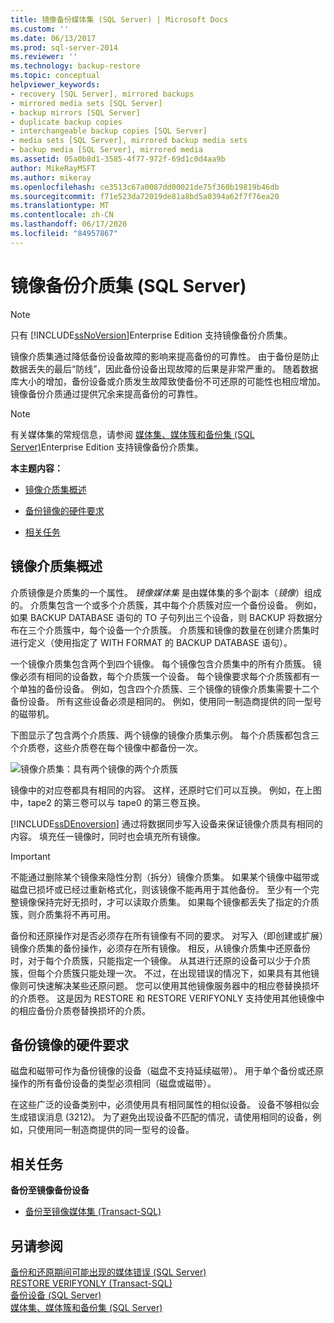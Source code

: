 ```yaml
---
title: 镜像备份媒体集 (SQL Server) | Microsoft Docs
ms.custom: ''
ms.date: 06/13/2017
ms.prod: sql-server-2014
ms.reviewer: ''
ms.technology: backup-restore
ms.topic: conceptual
helpviewer_keywords:
- recovery [SQL Server], mirrored backups
- mirrored media sets [SQL Server]
- backup mirrors [SQL Server]
- duplicate backup copies
- interchangeable backup copies [SQL Server]
- media sets [SQL Server], mirrored backup media sets
- backup media [SQL Server], mirrored media
ms.assetid: 05a0b8d1-3585-4f77-972f-69d1c0d4aa9b
author: MikeRayMSFT
ms.author: mikeray
ms.openlocfilehash: ce3513c67a0087dd00021de75f360b19819b46db
ms.sourcegitcommit: f71e523da72019de81a8bd5a0394a62f7f76ea20
ms.translationtype: MT
ms.contentlocale: zh-CN
ms.lasthandoff: 06/17/2020
ms.locfileid: "84957867"
---
```

# <a name="mirrored-backup-media-sets-sql-server"></a>镜像备份介质集 (SQL Server)
    
> [!NOTE]  
>  只有 [!INCLUDE[ssNoVersion](../../includes/ssnoversion-md.md)]Enterprise Edition 支持镜像备份介质集。  
  
 镜像介质集通过降低备份设备故障的影响来提高备份的可靠性。 由于备份是防止数据丢失的最后“防线”，因此备份设备出现故障的后果是非常严重的。 随着数据库大小的增加，备份设备或介质发生故障致使备份不可还原的可能性也相应增加。 镜像备份介质通过提供冗余来提高备份的可靠性。  
  
> [!NOTE]  
>  有关媒体集的常规信息，请参阅 [媒体集、媒体簇和备份集 (SQL Server)](media-sets-media-families-and-backup-sets-sql-server.md)Enterprise Edition 支持镜像备份介质集。  
  
 **本主题内容：**  
  
-   [镜像介质集概述](#OverviewofMirroredMediaSets)  
  
-   [备份镜像的硬件要求](#HardwareReqs)  
  
-   [相关任务](#RelatedTasks)  
  
##  <a name="overview-of-mirrored-media-sets"></a><a name="OverviewofMirroredMediaSets"></a> 镜像介质集概述  
 介质镜像是介质集的一个属性。 *镜像媒体集* 是由媒体集的多个副本（*镜像*）组成的。 介质集包含一个或多个介质簇，其中每个介质簇对应一个备份设备。 例如，如果 BACKUP DATABASE 语句的 TO 子句列出三个设备，则 BACKUP 将数据分布在三个介质簇中，每个设备一个介质簇。 介质簇和镜像的数量在创建介质集时进行定义（使用指定了 WITH FORMAT 的 BACKUP DATABASE 语句）。  
  
 一个镜像介质集包含两个到四个镜像。 每个镜像包含介质集中的所有介质簇。 镜像必须有相同的设备数，每个介质簇一个设备。 每个镜像要求每个介质簇都有一个单独的备份设备。 例如，包含四个介质簇、三个镜像的镜像介质集需要十二个备份设备。 所有这些设备必须是相同的。 例如，使用同一制造商提供的同一型号的磁带机。  
  
 下图显示了包含两个介质簇、两个镜像的镜像介质集示例。 每个介质簇都包含三个介质卷，这些介质卷在每个镜像中都备份一次。  
  
 ![镜像介质集：具有两个镜像的两个介质簇](../../database-engine/media/bnr-backup-media-mirror.gif "镜像介质集：具有两个镜像的两个介质簇")  
  
 镜像中的对应卷都具有相同的内容。 这样，还原时它们可以互换。 例如，在上图中，tape2 的第三卷可以与 tape0 的第三卷互换。  
  
 [!INCLUDE[ssDEnoversion](../../includes/ssdenoversion-md.md)] 通过将数据同步写入设备来保证镜像介质具有相同的内容。 填充任一镜像时，同时也会填充所有镜像。  
  
> [!IMPORTANT]  
>  不能通过删除某个镜像来隐性分割（拆分）镜像介质集。 如果某个镜像中磁带或磁盘已损坏或已经过重新格式化，则该镜像不能再用于其他备份。 至少有一个完整镜像保持完好无损时，才可以读取介质集。 如果每个镜像都丢失了指定的介质簇，则介质集将不再可用。  
  
 备份和还原操作对是否必须存在所有镜像有不同的要求。 对写入（即创建或扩展）镜像介质集的备份操作，必须存在所有镜像。 相反，从镜像介质集中还原备份时，对于每个介质簇，只能指定一个镜像。 从其进行还原的设备可以少于介质簇，但每个介质簇只能处理一次。 不过，在出现错误的情况下，如果具有其他镜像则可快速解决某些还原问题。 您可以使用其他镜像服务器中的相应卷替换损坏的介质卷。 这是因为 RESTORE 和 RESTORE VERIFYONLY 支持使用其他镜像中的相应备份介质卷替换损坏的介质。  
  
##  <a name="hardware-requirements-for-backup-mirrors"></a><a name="HardwareReqs"></a> 备份镜像的硬件要求  
 磁盘和磁带可作为备份镜像的设备（磁盘不支持延续磁带）。 用于单个备份或还原操作的所有备份设备的类型必须相同（磁盘或磁带）。  
  
 在这些广泛的设备类别中，必须使用具有相同属性的相似设备。 设备不够相似会生成错误消息 (3212)。 为了避免出现设备不匹配的情况，请使用相同的设备，例如，只使用同一制造商提供的同一型号的设备。  
  
##  <a name="related-tasks"></a><a name="RelatedTasks"></a> 相关任务  
 **备份至镜像备份设备**  
  
-   [备份至镜像媒体集 (Transact-SQL)](back-up-to-a-mirrored-media-set-transact-sql.md)  
  
## <a name="see-also"></a>另请参阅  
 [备份和还原期间可能出现的媒体错误 (SQL Server)](possible-media-errors-during-backup-and-restore-sql-server.md)   
 [RESTORE VERIFYONLY (Transact-SQL)](/sql/t-sql/statements/restore-statements-verifyonly-transact-sql)   
 [备份设备 (SQL Server)](backup-devices-sql-server.md)   
 [媒体集、媒体簇和备份集 (SQL Server)](media-sets-media-families-and-backup-sets-sql-server.md)  
  
  
